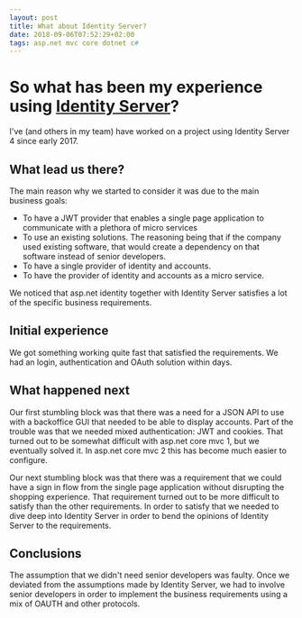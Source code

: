 ```yaml
---
layout: post
title: What about Identity Server?
date: 2018-09-06T07:52:29+02:00
tags: asp.net mvc core dotnet c#
---
```


# So what has been my experience using [Identity Server](https://github.com/IdentityServer/IdentityServer4)?

I've (and others in my team) have worked on a project using Identity Server 4 since early 2017.

## What lead us there?

The main reason why we started to consider it was due to the main business goals:

 - To have a JWT provider that enables a single page application to communicate with a plethora of micro services
 - To use an existing solutions. The reasoning being that if the company used existing software, that would create a dependency on that software instead of senior developers.
 - To have a single provider of identity and accounts.
 - To have the provider of identity and accounts as a micro service.

We noticed that asp.net identity together with Identity Server satisfies a lot of the specific business requirements. 

## Initial experience

We got something working quite fast that satisfied the requirements. We had an login, authentication and OAuth solution within days.  

## What happened next

Our first stumbling block was that there was a need for a JSON API to use with a backoffice GUI that needed to be able to display accounts. Part of the trouble was that we needed mixed authentication: JWT and cookies. That turned out to be somewhat difficult with asp.net core mvc 1, but we eventually solved it. In asp.net core mvc 2 this has become much easier to configure.

Our next stumbling block was that there was a requirement that we could have a sign in flow from the single page application without disrupting the shopping experience. That requirement turned out to be more difficult to satisfy than the other requirements. In order to satisfy that we needed to dive deep into Identity Server in order to bend the opinions of Identity Server to the requirements.

## Conclusions

The assumption that we didn't need senior developers was faulty. Once we deviated from the assumptions made by Identity Server, we had to involve senior developers in order to implement the business requirements using a mix of OAUTH and other protocols.
